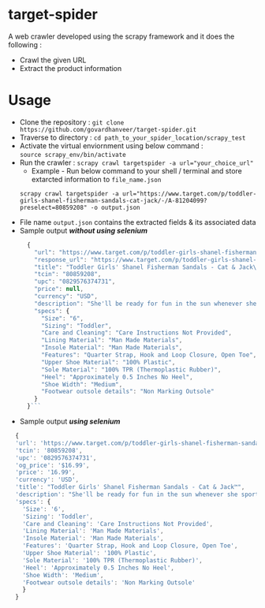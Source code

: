 # target-spider
A web crawler developed using the scrapy framework and it does the following :
- Crawl the given URL
- Extract the product information

# Usage
- Clone the repository : `git clone https://github.com/govardhanveer/target-spider.git` 
- Traverse to directory : `cd path_to_your_spider_location/scrapy_test` 
- Activate the virtual enviornment using below command :  
  ```source scrapy_env/bin/activate```
- Run the crawler : ```scrapy crawl targetspider -a url="your_choice_url"```
  - Example - Run below command to your shell / terminal and store extarcted information to `file_name.json`
   ```
   scrapy crawl targetspider -a url="https://www.target.com/p/toddler-girls-shanel-fisherman-sandals-cat-jack/-/A-81204099?preselect=80859208" -o output.json
   ```
- File name `output.json` contains the extracted fields & its associated data
- Sample output <b><i> without using selenium </i></b>
  ```javascript
    {
      "url": "https://www.target.com/p/toddler-girls-shanel-fisherman-sandals-cat-jack/-/A-81204099?preselect=80859208",
      "response_url": "https://www.target.com/p/toddler-girls-shanel-fisherman-sandals-cat-jack/-/A-81204099?preselect=80859208",
      "title": "Toddler Girls' Shanel Fisherman Sandals - Cat & Jack\u2122",
      "tcin": "80859208",
      "upc": "0829576374731",
      "price": null,
      "currency": "USD",
      "description": "She'll be ready for fun in the sun whenever she sports the Shanel Fisherman Sandals from Cat & Jack\u2122. These strappy sandals feature an open design to keep her feet cool and comfy on warm, sunny days, and they're easy to dress up or down thanks to the classic straps of the fisherman-style design. A back sling strap helps provide a firm fit that stays put on her feet as she moves, while the buckle accent conceals a hook-and-loop fastener that makes for adjustable wear as well as making on and off easy.",
      "specs": {
        "Size": "6",
        "Sizing": "Toddler",
        "Care and Cleaning": "Care Instructions Not Provided",
        "Lining Material": "Man Made Materials",
        "Insole Material": "Man Made Materials",
        "Features": "Quarter Strap, Hook and Loop Closure, Open Toe",
        "Upper Shoe Material": "100% Plastic",
        "Sole Material": "100% TPR (Thermoplastic Rubber)",
        "Heel": "Approximately 0.5 Inches No Heel",
        "Shoe Width": "Medium",
        "Footwear outsole details": "Non Marking Outsole"
      }
    }```
- Sample output <b><i> using selenium </i></b>
```javascript
  {
  'url': 'https://www.target.com/p/toddler-girls-shanel-fisherman-sandals-cat-jack/-/A-81204099?preselect=80859208',
  'tcin': '80859208',
  'upc': '0829576374731',
  'og_price': '$16.99',
  'price': '16.99',
  'currency': 'USD',
  'title': "Toddler Girls' Shanel Fisherman Sandals - Cat & Jack™",
  'description': "She'll be ready for fun in the sun whenever she sports the Shanel Fisherman Sandals from Cat & Jack™. These strappy sandals feature an open design to keep her feet cool and comfy on warm, sunny days, and they're easy to dress up or down thanks to the classic straps of the fisherman-style design. A back sling strap helps provide a firm fit that stays put on her feet as she moves, while the buckle accent conceals a hook-and-loop fastener that makes for adjustable wear as well as making on and off easy.",
  'specs': {
    'Size': '6',
    'Sizing': 'Toddler',
    'Care and Cleaning': 'Care Instructions Not Provided',
    'Lining Material': 'Man Made Materials',
    'Insole Material': 'Man Made Materials',
    'Features': 'Quarter Strap, Hook and Loop Closure, Open Toe',
    'Upper Shoe Material': '100% Plastic',
    'Sole Material': '100% TPR (Thermoplastic Rubber)',
    'Heel': 'Approximately 0.5 Inches No Heel',
    'Shoe Width': 'Medium',
    'Footwear outsole details': 'Non Marking Outsole'
    }
  }
```
